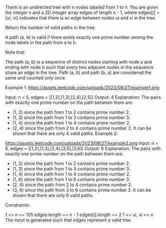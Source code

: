 There is an undirected tree with n nodes labeled from 1 to n. You are given the integer n and a 2D integer array edges of length n - 1, where edges[i] = [ui, vi] indicates that there is an edge between nodes ui and vi in the tree.

Return the number of valid paths in the tree.

A path (a, b) is valid if there exists exactly one prime number among the node labels in the path from a to b.

Note that:

The path (a, b) is a sequence of distinct nodes starting with node a and ending with node b such that every two adjacent nodes in the sequence share an edge in the tree.
Path (a, b) and path (b, a) are considered the same and counted only once.
 

Example 1:
https://assets.leetcode.com/uploads/2023/08/27/example1.png

Input: n = 5, edges = [[1,2],[1,3],[2,4],[2,5]]
Output: 4
Explanation: The pairs with exactly one prime number on the path between them are: 
- (1, 2) since the path from 1 to 2 contains prime number 2. 
- (1, 3) since the path from 1 to 3 contains prime number 3.
- (1, 4) since the path from 1 to 4 contains prime number 2.
- (2, 4) since the path from 2 to 4 contains prime number 2.
It can be shown that there are only 4 valid paths.
Example 2:

https://assets.leetcode.com/uploads/2023/08/27/example2.png
Input: n = 6, edges = [[1,2],[1,3],[2,4],[3,5],[3,6]]
Output: 6
Explanation: The pairs with exactly one prime number on the path between them are: 
- (1, 2) since the path from 1 to 2 contains prime number 2.
- (1, 3) since the path from 1 to 3 contains prime number 3.
- (1, 4) since the path from 1 to 4 contains prime number 2.
- (1, 6) since the path from 1 to 6 contains prime number 3.
- (2, 4) since the path from 2 to 4 contains prime number 2.
- (3, 6) since the path from 3 to 6 contains prime number 3.
It can be shown that there are only 6 valid paths.
 

Constraints:

1 <= n <= 105
edges.length == n - 1
edges[i].length == 2
1 <= ui, vi <= n
The input is generated such that edges represent a valid tree.
